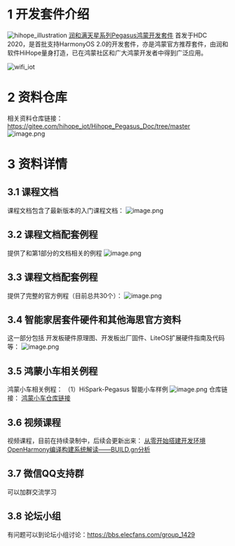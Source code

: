 # 1 开发套件介绍
![hihope_illustration](https://img-blog.csdnimg.cn/img_convert/424cb6f07bf76a0c653ed0cfcc6b994b.png)
[润和满天星系列Pegasus鸿蒙开发套件](https://item.taobao.com/item.htm?spm=a1z10.1-c-s.w5003-23341819265.1.bf644a82Da9PZK&id=622343426064&scene=taobao_shop) 首发于HDC 2020，是首批支持HarmonyOS 2.0的开发套件，亦是鸿蒙官方推荐套件，由润和软件HiHope量身打造，已在鸿蒙社区和广大鸿蒙开发者中得到广泛应用。

![wifi_iot](https://img-blog.csdnimg.cn/img_convert/f571647a7799a39200c5e1d79288ce1c.png)

# 2 资料仓库

相关资料仓库链接：https://gitee.com/hihope_iot/Hihope_Pegasus_Doc/tree/master 
![image.png](https://harmonyos.oss-cn-beijing.aliyuncs.com/images/202203/e4befaa6825a85e4a7d385c12fcfe2bb082719.png?x-oss-process=image/resize,w_820,h_572)

# 3 资料详情

## 3.1 课程文档
课程文档包含了最新版本的入门课程文档：
![image.png](https://harmonyos.oss-cn-beijing.aliyuncs.com/images/202203/0881a7a41d4d3ca6c058707d81eb3178833f71.png?x-oss-process=image/resize,w_784,h_610)


## 3.2 课程文档配套例程
提供了和第1部分的文档相关的例程
![image.png](https://harmonyos.oss-cn-beijing.aliyuncs.com/images/202203/065fbc369da9e6205cf246559e0c54006a52f3.png?x-oss-process=image/resize,w_820,h_515)


## 3.3 课程文档配套例程
提供了完整的官方例程（目前总共30个）：
![image.png](https://harmonyos.oss-cn-beijing.aliyuncs.com/images/202203/43066b89558c993cdbf54540af9c86579d3cf4.png?x-oss-process=image/resize,w_820,h_688)


## 3.4 智能家居套件硬件和其他海思官方资料
这一部分包括 开发板硬件原理图、开发板出厂固件、LiteOS扩展硬件指南及代码等：
![image.png](https://harmonyos.oss-cn-beijing.aliyuncs.com/images/202203/07d9f4f25a64ca89549116d6b724790e43175d.png?x-oss-process=image/resize,w_820,h_601)

## 3.5 鸿蒙小车相关例程
鸿蒙小车相关例程：
（1）HiSpark-Pegasus 智能小车样例
![image.png](https://harmonyos.oss-cn-beijing.aliyuncs.com/images/202203/39796fb9517d3e1e041306a44387438ad6d6ad.png?x-oss-process=image/resize,w_820,h_444)
仓库链接：
[鸿蒙小车仓库链接](https://gitee.com/hihope_iot/hispark-pegasus-smart-car)


## 3.6 视频课程
视频课程，目前在持续录制中，后续会更新出来：
[从零开始搭建开发环境](https://www.bilibili.com/video/BV16R4y157xv?spm_id_from=333.999.0.0)
[OpenHarmony编译构建系统解读——BUILD.gn分析](https://www.bilibili.com/video/BV1EU4y1o7Qo?spm_id_from=333.999.0.0)


## 3.7 微信QQ支持群
可以加群交流学习

## 3.8 论坛小组
有问题可以到论坛小组讨论：https://bbs.elecfans.com/group_1429









